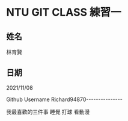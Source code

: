 # NTU GIT CLASS 練習一

姓名
----
林育賢

日期
----
2021/11/08

Github Username
Richard94870---------------


我最喜歡的三件事
睡覺  打球  看動漫
